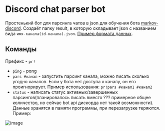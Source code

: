 # Discord chat parser bot

Простенький бот для парсинга чатов в json для обучения бота [markov-discord](https://github.com/claabs/markov-discord/). 
Создаёт папку result, в которую складывает json с названием вида `имя-канала(id-канала).json`. [Пример формата данных](https://github.com/claabs/markov-discord/blob/master/img/example-training.json).

## Команды
Префикс - `pr!`
- `ping` - pong
- `pars #канал` - запустить парсинг канала, можно писать сколько угодно каналов. Если у бота нет доступа к каналу, он его проигнорирует. Пример использования: `pr!pars #канал1 #канал2`
- `status` - написать статус активных/завершенных парсингов(планировалось писать вместо ??? примерное общее количество, но сейчас bot api дискорда нет такой возможности). Данные хранятся в памяти программы, при перезагрузке теряются. Пример:

![image](https://github.com/user-attachments/assets/d7ada49e-7c3b-4c70-9266-133e2280e8df)
